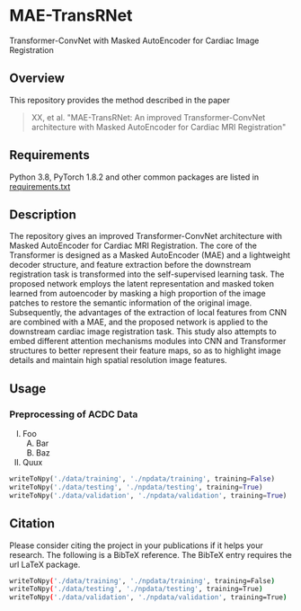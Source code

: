 # MAE-TransRNet
Transformer-ConvNet with Masked AutoEncoder for Cardiac Image Registration
## Overview
This repository provides the method described in the paper
> XX, et al. "MAE-TransRNet: An improved Transformer-ConvNet architecture with Masked AutoEncoder for Cardiac MRI Registration"
## Requirements
Python 3.8, PyTorch 1.8.2 and other common packages are listed in [requirements.txt](https://github.com/SuperNatural-101/MAE-TransRNet/blob/main/requirements.txt)
## Description
The repository gives an improved Transformer-ConvNet architecture with Masked AutoEncoder for Cardiac MRI Registration. The core of the Transformer is designed as a Masked AutoEncoder (MAE) and a lightweight decoder structure, and feature extraction before the downstream registration task is transformed into the self-supervised learning task. The proposed network employs the latent representation and masked token learned from autoencoder by masking a high proportion of the image patches to restore the semantic information of the original image. Subsequently, the advantages of the extraction of local features from CNN are combined with a MAE, and the proposed network is applied to the downstream cardiac image registration task. This study also attempts to embed different attention mechanisms modules into CNN and Transformer structures to better represent their feature maps, so as to highlight image details and maintain high spatial resolution image features. 
## Usage
### Preprocessing of ACDC Data
<ol type="I">
<li>Foo
<ol type="A">
<li>Bar</li>
<li>Baz</li>
</ol></li>
<li>Quux</li>
</ol>

```python
writeToNpy('./data/training', './npdata/training', training=False)
writeToNpy('./data/testing', './npdata/testing', training=True)
writeToNpy('./data/validation', './npdata/validation', training=True)
```

## Citation
Please consider citing the project in your publications if it helps your research. The following is a BibTeX reference. The BibTeX entry requires the url LaTeX package.
```bash
writeToNpy('./data/training', './npdata/training', training=False)
writeToNpy('./data/testing', './npdata/testing', training=True)
writeToNpy('./data/validation', './npdata/validation', training=True)
```
